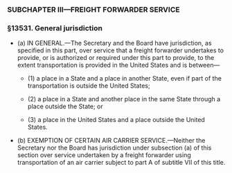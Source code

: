 ### SUBCHAPTER III—FREIGHT FORWARDER SERVICE

### §13531. General jurisdiction
* (a) IN GENERAL.—The Secretary and the Board have jurisdiction, as specified in this part, over service that a freight forwarder undertakes to provide, or is authorized or required under this part to provide, to the extent transportation is provided in the United States and is between—

  * (1) a place in a State and a place in another State, even if part of the transportation is outside the United States;

  * (2) a place in a State and another place in the same State through a place outside the State; or

  * (3) a place in the United States and a place outside the United States.


* (b) EXEMPTION OF CERTAIN AIR CARRIER SERVICE.—Neither the Secretary nor the Board has jurisdiction under subsection (a) of this section over service undertaken by a freight forwarder using transportation of an air carrier subject to part A of subtitle VII of this title.